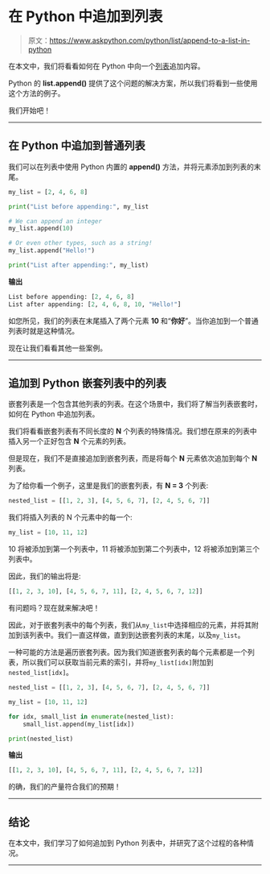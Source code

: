 # 在 Python 中追加到列表

> 原文：<https://www.askpython.com/python/list/append-to-a-list-in-python>

在本文中，我们将看看如何在 Python 中向一个[列表](https://www.askpython.com/python/list/python-list)追加内容。

Python 的 **list.append()** 提供了这个问题的解决方案，所以我们将看到一些使用这个方法的例子。

我们开始吧！

* * *

## 在 Python 中追加到普通列表

我们可以在列表中使用 Python 内置的 **append()** 方法，并将元素添加到列表的末尾。

```py
my_list = [2, 4, 6, 8]

print("List before appending:", my_list

# We can append an integer
my_list.append(10)

# Or even other types, such as a string!
my_list.append("Hello!")

print("List after appending:", my_list)

```

**输出**

```py
List before appending: [2, 4, 6, 8]
List after appending: [2, 4, 6, 8, 10, "Hello!"]

```

如您所见，我们的列表在末尾插入了两个元素 **10** 和“**你好**”。当你追加到一个普通列表时就是这种情况。

现在让我们看看其他一些案例。

* * *

## 追加到 Python 嵌套列表中的列表

嵌套列表是一个包含其他列表的列表。在这个场景中，我们将了解当列表嵌套时，如何在 Python 中追加列表。

我们将看看嵌套列表有不同长度的 **N** 个列表的特殊情况。我们想在原来的列表中插入另一个正好包含 **N** 个元素的列表。

但是现在，我们不是直接追加到嵌套列表，而是将每个 **N** 元素依次追加到每个 **N** 列表。

为了给你看一个例子，这里是我们的嵌套列表，有 **N = 3** 个列表:

```py
nested_list = [[1, 2, 3], [4, 5, 6, 7], [2, 4, 5, 6, 7]]

```

我们将插入列表的 N 个元素中的每一个:

```py
my_list = [10, 11, 12]

```

10 将被添加到第一个列表中，11 将被添加到第二个列表中，12 将被添加到第三个列表中。

因此，我们的输出将是:

```py
[[1, 2, 3, 10], [4, 5, 6, 7, 11], [2, 4, 5, 6, 7, 12]]

```

有问题吗？现在就来解决吧！

因此，对于嵌套列表中的每个列表，我们从`my_list`中选择相应的元素，并将其附加到该列表中。我们一直这样做，直到到达嵌套列表的末尾，以及`my_list`。

一种可能的方法是遍历嵌套列表。因为我们知道嵌套列表的每个元素都是一个列表，所以我们可以获取当前元素的索引，并将`my_list[idx]`附加到`nested_list[idx]`。

```py
nested_list = [[1, 2, 3], [4, 5, 6, 7], [2, 4, 5, 6, 7]]

my_list = [10, 11, 12]

for idx, small_list in enumerate(nested_list):
    small_list.append(my_list[idx])

print(nested_list)

```

**输出**

```py
[[1, 2, 3, 10], [4, 5, 6, 7, 11], [2, 4, 5, 6, 7, 12]]

```

的确，我们的产量符合我们的预期！

* * *

## 结论

在本文中，我们学习了如何追加到 Python 列表中，并研究了这个过程的各种情况。

* * *